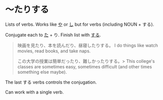 # ～たりする

Lists of verbs. Works like [や](や) or [し](し) but for verbs (including NOUN + する).

Conjugate each to [た](・た.md) + り. Finish list with [する](する).

> 映画を見たり、本を読んだり、昼寝したりする。 
> I do things like watch movies, read books, and take naps.
> 
> この大学の授業は簡単だったり、難しかったりする。> 
> This college's classes are sometimes easy, sometimes difficult
> (and other times something else maybe).

The last する verbs controls the conjugation.

Can work with a single verb.
